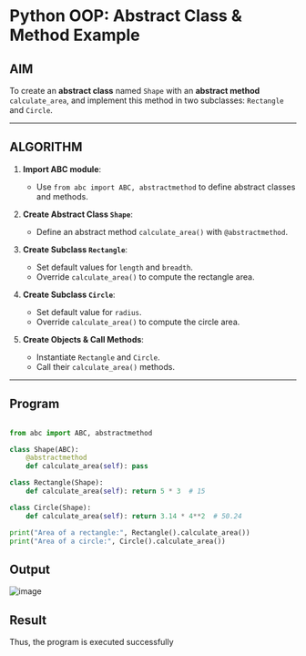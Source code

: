 #  Python OOP: Abstract Class & Method Example

##  AIM

To create an **abstract class** named `Shape` with an **abstract method** `calculate_area`, and implement this method in two subclasses: `Rectangle` and `Circle`.

---

##  ALGORITHM

1. **Import ABC module**:
   - Use `from abc import ABC, abstractmethod` to define abstract classes and methods.

2. **Create Abstract Class `Shape`**:
   - Define an abstract method `calculate_area()` with `@abstractmethod`.

3. **Create Subclass `Rectangle`**:
   - Set default values for `length` and `breadth`.
   - Override `calculate_area()` to compute the rectangle area.

4. **Create Subclass `Circle`**:
   - Set default value for `radius`.
   - Override `calculate_area()` to compute the circle area.

5. **Create Objects & Call Methods**:
   - Instantiate `Rectangle` and `Circle`.
   - Call their `calculate_area()` methods.

---

##  Program
```python

from abc import ABC, abstractmethod

class Shape(ABC):
    @abstractmethod
    def calculate_area(self): pass

class Rectangle(Shape):
    def calculate_area(self): return 5 * 3  # 15

class Circle(Shape):
    def calculate_area(self): return 3.14 * 4**2  # 50.24

print("Area of a rectangle:", Rectangle().calculate_area())
print("Area of a circle:", Circle().calculate_area())

```
## Output
![image](https://github.com/user-attachments/assets/743a284a-88d9-462c-a7dc-2f18d3876382)

## Result
Thus, the program is executed successfully
